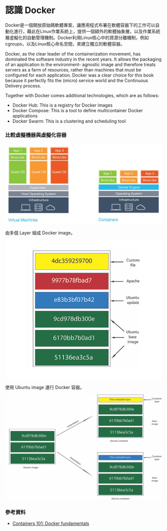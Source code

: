 # 認識 Docker

Docker是一個開放原始碼軟體專案，讓應用程式布署在軟體容器下的工作可以自動化進行，藉此在Linux作業系統上，提供一個額外的軟體抽象層，以及作業系統層虛擬化的自動管理機制。Docker利用Linux核心中的資源分離機制，例如cgroups，以及Linux核心命名空間，來建立獨立的軟體容器。

Docker, as the clear leader of the containerization movement, has dominated the software industry in the recent years. It allows the packaging of an application in the environment- agnostic image and therefore treats servers as a farm of resources, rather than machines that must be configured for each application. Docker was a clear choice for this book because it perfectly fits the \(micro\) service world and the Continuous Delivery process.

Together with Docker comes additional technologies, which are as follows:

* Docker Hub: This is a registry for Docker images
* Docker Compose: This is a tool to define multicontainer Docker applications
* Docker Swarm: This is a clustering and scheduling tool

### 比較虛擬機器與虛擬化容器

![](.gitbook/assets/image%20%2884%29.png)

由多個 Layer 組成 Docker image。

![](.gitbook/assets/image%20%28113%29.png)

使用 Ubuntu image 運行 Docker 容器。

![](.gitbook/assets/image%20%2888%29.png)

### 參考資料

* [Containers 101: Docker fundamentals](https://www.infoworld.com/article/3077875/linux/containers-101-docker-fundamentals.html)



